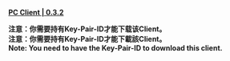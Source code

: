 **[PC Client | 0.3.2](https://autopatchcn-beta.juequling.com/download/windows/0.3.0_beta/ikVescG5pj/juequling_1484011.zip)**    

**注意：你需要持有Key-Pair-ID才能下载该Client。**  
**注意：你需要持有Key-Pair-ID才能下載該Client。**  
**Note: You need to have the Key-Pair-ID to download this client.**  